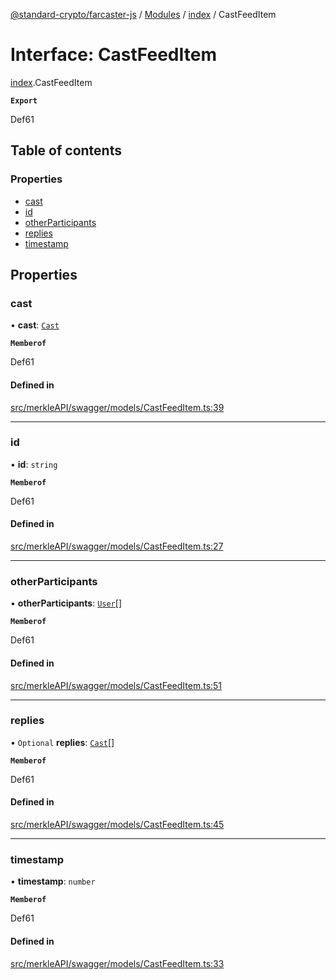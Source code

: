 [@standard-crypto/farcaster-js](../README.md) / [Modules](../modules.md) / [index](../modules/index.md) / CastFeedItem

# Interface: CastFeedItem

[index](../modules/index.md).CastFeedItem

**`Export`**

Def61

## Table of contents

### Properties

- [cast](index.CastFeedItem.md#cast)
- [id](index.CastFeedItem.md#id)
- [otherParticipants](index.CastFeedItem.md#otherparticipants)
- [replies](index.CastFeedItem.md#replies)
- [timestamp](index.CastFeedItem.md#timestamp)

## Properties

### cast

• **cast**: [`Cast`](index.Cast.md)

**`Memberof`**

Def61

#### Defined in

[src/merkleAPI/swagger/models/CastFeedItem.ts:39](https://github.com/standard-crypto/farcaster-js/blob/main/src/merkleAPI/swagger/models/CastFeedItem.ts#L39)

___

### id

• **id**: `string`

**`Memberof`**

Def61

#### Defined in

[src/merkleAPI/swagger/models/CastFeedItem.ts:27](https://github.com/standard-crypto/farcaster-js/blob/main/src/merkleAPI/swagger/models/CastFeedItem.ts#L27)

___

### otherParticipants

• **otherParticipants**: [`User`](index.User.md)[]

**`Memberof`**

Def61

#### Defined in

[src/merkleAPI/swagger/models/CastFeedItem.ts:51](https://github.com/standard-crypto/farcaster-js/blob/main/src/merkleAPI/swagger/models/CastFeedItem.ts#L51)

___

### replies

• `Optional` **replies**: [`Cast`](index.Cast.md)[]

**`Memberof`**

Def61

#### Defined in

[src/merkleAPI/swagger/models/CastFeedItem.ts:45](https://github.com/standard-crypto/farcaster-js/blob/main/src/merkleAPI/swagger/models/CastFeedItem.ts#L45)

___

### timestamp

• **timestamp**: `number`

**`Memberof`**

Def61

#### Defined in

[src/merkleAPI/swagger/models/CastFeedItem.ts:33](https://github.com/standard-crypto/farcaster-js/blob/main/src/merkleAPI/swagger/models/CastFeedItem.ts#L33)
